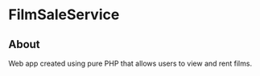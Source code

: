 # FilmSaleService
## About
Web app created using pure PHP that allows users to view and rent films.
